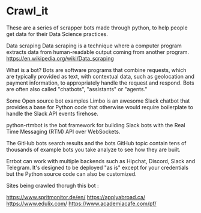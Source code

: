 # Crawl_it
These are a series of scrapper bots made through python, to help people get data for their Data Science practices.

Data scraping
Data scraping is a technique where a computer program extracts data from human-readable output coming from another program.
https://en.wikipedia.org/wiki/Data_scraping

What is a bot?
Bots are software programs that combine requests, which are typically provided as text, with contextual data, such as geolocation and payment information, to appropriately handle the request and respond. Bots are often also called "chatbots", "assistants" or "agents."

Some Open source bot examples
Limbo is an awesome Slack chatbot that provides a base for Python code that otherwise would require boilerplate to handle the Slack API events firehose.

python-rtmbot is the bot framework for building Slack bots with the Real Time Messaging (RTM) API over WebSockets.

The GitHub bots search results and the bots GitHub topic contain tens of thousands of example bots you take analyze to see how they are built.

Errbot can work with multiple backends such as Hipchat, Discord, Slack and Telegram. It's designed to be deployed "as is" except for your credentials but the Python source code can also be customized.


Sites being crawled thorugh this bot :

https://www.spritmonitor.de/en/
https://applyabroad.ca/
https://www.edulix.com/
https://www.academiacafe.com/pf/
